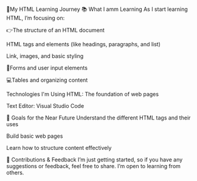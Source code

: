 🥰My HTML Learning Journey
📚 What I amm Learning
As I start learning HTML, I’m focusing on:

👉The structure of an HTML document

HTML tags and elements (like headings, paragraphs, and list)

Link, images, and basic styling

📝Forms and user input elements

💻Tables and organizing content

Technologies I'm Using
HTML: The foundation of web pages

Text Editor: Visual Studio Code

🌱 Goals for the Near Future
Understand the different HTML tags and their uses

Build basic web pages

Learn how to structure content effectively

🤝 Contributions & Feedback
I’m just getting started, so if you have any suggestions or feedback, feel free to share. I’m open to learning from others.
